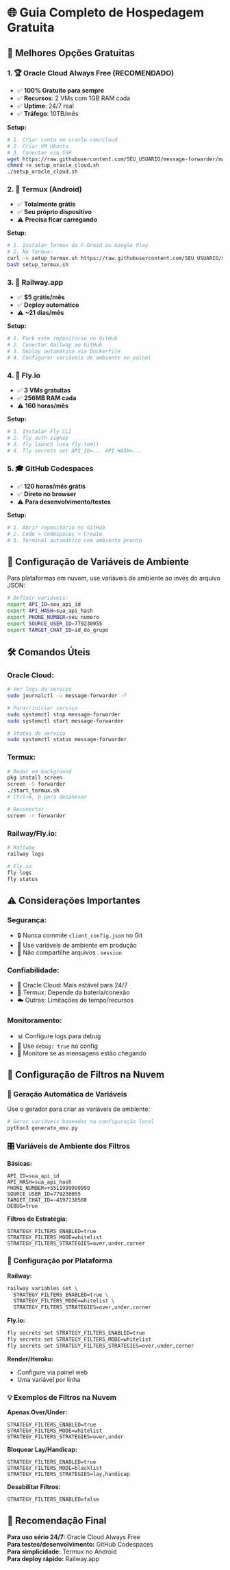 # 🌐 Guia Completo de Hospedagem Gratuita

## 🎯 **Melhores Opções Gratuitas**

### 1. 🏆 **Oracle Cloud Always Free** (RECOMENDADO)

- ✅ **100% Gratuito para sempre**
- ✅ **Recursos**: 2 VMs com 1GB RAM cada
- ✅ **Uptime**: 24/7 real
- ✅ **Tráfego**: 10TB/mês

**Setup:**

```bash
# 1. Criar conta em oracle.com/cloud
# 2. Criar VM Ubuntu
# 3. Conectar via SSH
wget https://raw.githubusercontent.com/SEU_USUARIO/message-forwarder/main/setup_oracle_cloud.sh
chmod +x setup_oracle_cloud.sh
./setup_oracle_cloud.sh
```

### 2. 📱 **Termux (Android)**

- ✅ **Totalmente grátis**
- ✅ **Seu próprio dispositivo**
- ⚠️ **Precisa ficar carregando**

**Setup:**

```bash
# 1. Instalar Termux da F-Droid ou Google Play
# 2. No Termux:
curl -o setup_termux.sh https://raw.githubusercontent.com/SEU_USUARIO/message-forwarder/main/setup_termux.sh
bash setup_termux.sh
```

### 3. 🚂 **Railway.app**

- ✅ **$5 grátis/mês**
- ✅ **Deploy automático**
- ⚠️ **~21 dias/mês**

**Setup:**

```bash
# 1. Fork este repositório no GitHub
# 2. Conectar Railway ao GitHub
# 3. Deploy automático via Dockerfile
# 4. Configurar variáveis de ambiente no painel
```

### 4. 🌊 **Fly.io**

- ✅ **3 VMs gratuitas**
- ✅ **256MB RAM cada**
- ⚠️ **160 horas/mês**

**Setup:**

```bash
# 1. Instalar Fly CLI
# 2. fly auth signup
# 3. fly launch (usa fly.toml)
# 4. fly secrets set API_ID=... API_HASH=...
```

### 5. 🎓 **GitHub Codespaces**

- ✅ **120 horas/mês grátis**
- ✅ **Direto no browser**
- ⚠️ **Para desenvolvimento/testes**

**Setup:**

```bash
# 1. Abrir repositório no GitHub
# 2. Code > Codespaces > Create
# 3. Terminal automático com ambiente pronto
```

## 🔧 **Configuração de Variáveis de Ambiente**

Para plataformas em nuvem, use variáveis de ambiente ao invés do arquivo JSON:

```bash
# Definir variáveis:
export API_ID=seu_api_id
export API_HASH=sua_api_hash
export PHONE_NUMBER=seu_numero
export SOURCE_USER_ID=779230055
export TARGET_CHAT_ID=id_do_grupo
```

## 🛠️ **Comandos Úteis**

### **Oracle Cloud:**

```bash
# Ver logs do serviço
sudo journalctl -u message-forwarder -f

# Parar/iniciar serviço
sudo systemctl stop message-forwarder
sudo systemctl start message-forwarder

# Status do serviço
sudo systemctl status message-forwarder
```

### **Termux:**

```bash
# Rodar em background
pkg install screen
screen -S forwarder
./start_termux.sh
# Ctrl+A, D para desanexar

# Reconectar
screen -r forwarder
```

### **Railway/Fly.io:**

```bash
# Railway
railway logs

# Fly.io
fly logs
fly status
```

## ⚠️ **Considerações Importantes**

### **Segurança:**

- 🔒 Nunca commite `client_config.json` no Git
- 🔐 Use variáveis de ambiente em produção
- 🚫 Não compartilhe arquivos `.session`

### **Confiabilidade:**

- 🔄 Oracle Cloud: Mais estável para 24/7
- 📱 Termux: Depende da bateria/conexão
- ☁️ Outras: Limitações de tempo/recursos

### **Monitoramento:**

- 📊 Configure logs para debug
- 🔔 Use `debug: true` no config
- 📱 Monitore se as mensagens estão chegando

## 🎯 **Configuração de Filtros na Nuvem**

### **📝 Geração Automática de Variáveis**

Use o gerador para criar as variáveis de ambiente:

```bash
# Gerar variáveis baseadas na configuração local
python3 generate_env.py
```

### **🎛️ Variáveis de Ambiente dos Filtros**

**Básicas:**

```env
API_ID=sua_api_id
API_HASH=sua_api_hash
PHONE_NUMBER=+5511999999999
SOURCE_USER_ID=779230055
TARGET_CHAT_ID=-4197130508
DEBUG=true
```

**Filtros de Estratégia:**

```env
STRATEGY_FILTERS_ENABLED=true
STRATEGY_FILTERS_MODE=whitelist
STRATEGY_FILTERS_STRATEGIES=over,under,corner
```

### **🚀 Configuração por Plataforma**

**Railway:**

```bash
railway variables set \
  STRATEGY_FILTERS_ENABLED=true \
  STRATEGY_FILTERS_MODE=whitelist \
  STRATEGY_FILTERS_STRATEGIES=over,under,corner
```

**Fly.io:**

```bash
fly secrets set STRATEGY_FILTERS_ENABLED=true
fly secrets set STRATEGY_FILTERS_MODE=whitelist
fly secrets set STRATEGY_FILTERS_STRATEGIES=over,under,corner
```

**Render/Heroku:**

- Configure via painel web
- Uma variável por linha

### **💡 Exemplos de Filtros na Nuvem**

**Apenas Over/Under:**

```env
STRATEGY_FILTERS_ENABLED=true
STRATEGY_FILTERS_MODE=whitelist
STRATEGY_FILTERS_STRATEGIES=over,under
```

**Bloquear Lay/Handicap:**

```env
STRATEGY_FILTERS_ENABLED=true
STRATEGY_FILTERS_MODE=blacklist
STRATEGY_FILTERS_STRATEGIES=lay,handicap
```

**Desabilitar Filtros:**

```env
STRATEGY_FILTERS_ENABLED=false
```

## 🎯 **Recomendação Final**

**Para uso sério 24/7:** Oracle Cloud Always Free  
**Para testes/desenvolvimento:** GitHub Codespaces  
**Para simplicidade:** Termux no Android  
**Para deploy rápido:** Railway.app

